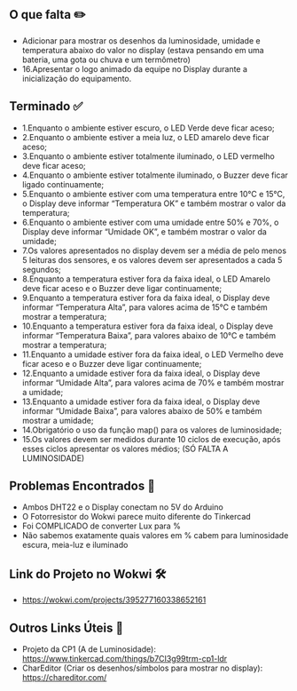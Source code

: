 ## O que falta ✏️

- Adicionar para mostrar os desenhos da luminosidade, umidade e temperatura abaixo do valor no display (estava pensando em uma bateria, uma gota ou chuva e um termômetro)
- 16.Apresentar o logo animado da equipe no Display durante a inicialização do equipamento.


## Terminado ✅

- 1.Enquanto o ambiente estiver escuro, o LED Verde deve ficar aceso;
- 2.Enquanto o ambiente estiver a meia luz, o LED amarelo deve ficar aceso;
- 3.Enquanto o ambiente estiver totalmente iluminado, o LED vermelho deve ficar aceso;
- 4.Enquanto o ambiente estiver totalmente iluminado, o Buzzer deve ficar ligado 
continuamente;
- 5.Enquanto o ambiente estiver com uma temperatura entre 10°C e 15°C, o Display deve 
informar “Temperatura OK” e também mostrar o valor da temperatura;
- 6.Enquanto o ambiente estiver com uma umidade entre 50% e 70%, o Display deve 
informar “Umidade OK”, e também mostrar o valor da umidade;
- 7.Os valores apresentados no display devem ser a média de pelo menos 5 leituras dos 
sensores, e os valores devem ser apresentados a cada 5 segundos;
- 8.Enquanto a temperatura estiver fora da faixa ideal, o LED Amarelo deve ficar aceso e o 
Buzzer deve ligar continuamente;
- 9.Enquanto a temperatura estiver fora da faixa ideal, o Display deve informar “Temperatura
Alta”, para valores acima de 15°C e também mostrar a temperatura;
- 10.Enquanto a temperatura estiver fora da faixa ideal, o Display deve informar “Temperatura
Baixa”, para valores abaixo de 10°C e também mostrar a temperatura;
- 11.Enquanto a umidade estiver fora da faixa ideal, o LED Vermelho deve ficar aceso e o
Buzzer deve ligar continuamente;
- 12.Enquanto a umidade estiver fora da faixa ideal, o Display deve informar “Umidade Alta”, 
para valores acima de 70% e também mostrar a umidade;
- 13.Enquanto a umidade estiver fora da faixa ideal, o Display deve informar “Umidade Baixa”, 
para valores abaixo de 50% e também mostrar a umidade;
- 14.Obrigatório o uso da função map() para os valores de luminosidade;
- 15.Os valores devem ser medidos durante 10 ciclos de execução, após esses ciclos 
apresentar os valores médios; (SÓ FALTA A LUMINOSIDADE)


## Problemas Encontrados 🤔
- Ambos DHT22 e o Display conectam no 5V do Arduino
- O Fotorresistor do Wokwi parece muito diferente do Tinkercad
- Foi COMPLICADO de converter Lux para %
- Não sabemos exatamente quais valores em % cabem para luminosidade escura, meia-luz e iluminado


## Link do Projeto no Wokwi 🛠️
- https://wokwi.com/projects/395277160338652161

  
## Outros Links Úteis 🔗
- Projeto da CP1 (A de Luminosidade): https://www.tinkercad.com/things/b7CI3g99trm-cp1-ldr
- CharEditor (Criar os desenhos/símbolos para mostrar no display): https://chareditor.com/
